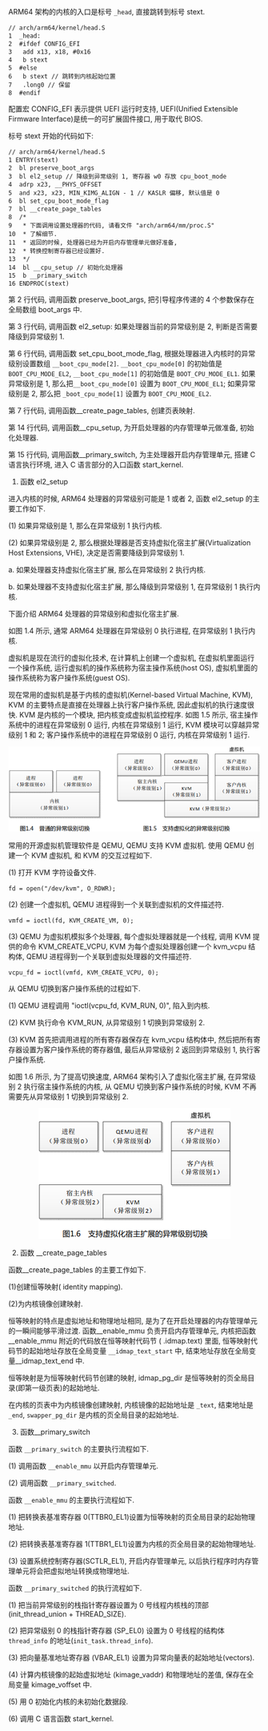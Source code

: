 
ARM64 架构的内核的入口是标号 `_head`, 直接跳转到标号 stext.

```
// arch/arm64/kernel/head.S
1  _head:
2  #ifdef CONFIG_EFI
3   add x13, x18, #0x16
4   b stext
5  #else
6   b stext // 跳转到内核起始位置
7   .long0 // 保留
8  #endif
```

配置宏 CONFIG_EFI 表示提供 UEFI 运行时支持, UEFI(Unified Extensible Firmware Interface)是统一的可扩展固件接口, 用于取代 BIOS.

标号 stext 开始的代码如下:

```
// arch/arm64/kernel/head.S
1 ENTRY(stext)
2  bl preserve_boot_args
3  bl el2_setup // 降级到异常级别 1, 寄存器 w0 存放 cpu_boot_mode
4  adrp x23, __PHYS_OFFSET
5  and x23, x23, MIN_KIMG_ALIGN - 1 // KASLR 偏移, 默认值是 0
6  bl set_cpu_boot_mode_flag
7  bl __create_page_tables
8  /*
9   * 下面调用设置处理器的代码, 请看文件 "arch/arm64/mm/proc.S"
10  * 了解细节.
11  * 返回的时候, 处理器已经为开启内存管理单元做好准备,
12  * 转换控制寄存器已经设置好.
13  */
14  bl __cpu_setup // 初始化处理器
15  b __primary_switch
16 ENDPROC(stext)
```

第 2 行代码, 调用函数 preserve_boot_args, 把引导程序传递的 4 个参数保存在全局数组 boot_args 中.

第 3 行代码, 调用函数 el2_setup: 如果处理器当前的异常级别是 2, 判断是否需要降级到异常级别 1.

第 6 行代码, 调用函数 set_cpu_boot_mode_flag, 根据处理器进入内核时的异常级别设置数组 `__boot_cpu_mode[2]`. `__boot_cpu_mode[0]` 的初始值是 `BOOT_CPU_MODE_EL2`, `__boot_cpu_mode[1]` 的初始值是 `BOOT_CPU_MODE_EL1`. 如果异常级别是 1, 那么把`__boot_cpu_mode[0]` 设置为 `BOOT_CPU_MODE_EL1`; 如果异常级别是 2, 那么把 `_boot_cpu_mode[1]` 设置为 `BOOT_CPU_MODE_EL2`.

第 7 行代码, 调用函数__create_page_tables, 创建页表映射.

第 14 行代码, 调用函数__cpu_setup, 为开启处理器的内存管理单元做准备, 初始化处理器.

第 15 行代码, 调用函数__primary_switch, 为主处理器开启内存管理单元, 搭建 C 语言执行环境, 进入 C 语言部分的入口函数 start_kernel.

1. 函数 el2_setup

进入内核的时候, ARM64 处理器的异常级别可能是 1 或者 2, 函数 el2_setup 的主要工作如下.

(1) 如果异常级别是 1, 那么在异常级别 1 执行内核.

(2) 如果异常级别是 2, 那么根据处理器是否支持虚拟化宿主扩展(Virtualization Host Extensions, VHE), 决定是否需要降级到异常级别 1.

  a. 如果处理器支持虚拟化宿主扩展, 那么在异常级别 2 执行内核.

  b. 如果处理器不支持虚拟化宿主扩展, 那么降级到异常级别 1, 在异常级别 1 执行内核.

下面介绍 ARM64 处理器的异常级别和虚拟化宿主扩展.

如图 1.4 所示, 通常 ARM64 处理器在异常级别 0 执行进程, 在异常级别 1 执行内核.

虚拟机是现在流行的虚拟化技术, 在计算机上创建一个虚拟机, 在虚拟机里面运行一个操作系统, 运行虚拟机的操作系统称为宿主操作系统(host OS), 虚拟机里面的操作系统称为客户操作系统(guest OS).

现在常用的虚拟机是基于内核的虚拟机(Kernel-based Virtual Machine, KVM), KVM 的主要特点是直接在处理器上执行客户操作系统, 因此虚拟机的执行速度很快. KVM 是内核的一个模块, 把内核变成虚拟机监控程序. 如图 1.5 所示, 宿主操作系统中的进程在异常级别 0 运行, 内核在异常级别 1 运行, KVM 模块可以穿越异常级别 1 和 2; 客户操作系统中的进程在异常级别 0 运行, 内核在异常级别 1 运行.

<div align='center'>
<img src="./images/2025-04-12-17-52-40.png"/>
</div>

常用的开源虚拟机管理软件是 QEMU, QEMU 支持 KVM 虚拟机. 使用 QEMU 创建一个 KVM 虚拟机, 和 KVM 的交互过程如下.

(1) 打开 KVM 字符设备文件.

```
fd = open("/dev/kvm", O_RDWR);
```

(2) 创建一个虚拟机, QEMU 进程得到一个关联到虚拟机的文件描述符.

```
vmfd = ioctl(fd, KVM_CREATE_VM, 0);
```

(3) QEMU 为虚拟机模拟多个处理器, 每个虚拟处理器就是一个线程, 调用 KVM 提供的命令 KVM_CREATE_VCPU, KVM 为每个虚拟处理器创建一个 kvm_vcpu 结构体, QEMU 进程得到一个关联到虚拟处理器的文件描述符.

```
vcpu_fd = ioctl(vmfd, KVM_CREATE_VCPU, 0);
```

从 QEMU 切换到客户操作系统的过程如下.

(1) QEMU 进程调用 "ioctl(vcpu_fd, KVM_RUN, 0)", 陷入到内核.

(2) KVM 执行命令 KVM_RUN, 从异常级别 1 切换到异常级别 2.

(3) KVM 首先把调用进程的所有寄存器保存在 kvm_vcpu 结构体中, 然后把所有寄存器设置为客户操作系统的寄存器值, 最后从异常级别 2 返回到异常级别 1, 执行客户操作系统.

如图 1.6 所示, 为了提高切换速度, ARM64 架构引入了虚拟化宿主扩展, 在异常级别 2 执行宿主操作系统的内核, 从 QEMU 切换到客户操作系统的时候, KVM 不再需要先从异常级别 1 切换到异常级别 2.

<div align='center'>
<img src="./images/2025-04-12-17-54-56.png"/>
</div>

2. 函数 __create_page_tables

函数__create_page_tables 的主要工作如下.

(1)创建恒等映射( identity mapping).

(2)为内核镜像创建映射.

恒等映射的特点是虚拟地址和物理地址相同, 是为了在开启处理器的内存管理单元的一瞬间能够平滑过渡. 函数__enable_mmu 负责开启内存管理单元, 内核把函数__enable_mmu 附近的代码放在恒等映射代码节 ( .idmap.text) 里面, 恒等映射代码节的起始地址存放在全局变量 `__idmap_text_start` 中, 结束地址存放在全局变量__idmap_text_end 中.

恒等映射是为恒等映射代码节创建的映射, idmap_pg_dir 是恒等映射的页全局目录(即第一级页表)的起始地址.

在内核的页表中为内核镜像创建映射, 内核镜像的起始地址是 `_text`, 结束地址是 `_end`, `swapper_pg_dir` 是内核的页全局目录的起始地址.

3. 函数__primary_switch

函数 `__primary_switch` 的主要执行流程如下.

(1) 调用函数 `__enable_mmu` 以开启内存管理单元.

(2) 调用函数 `__primary_switched`.

函数 `__enable_mmu` 的主要执行流程如下.

(1) 把转换表基准寄存器 0(TTBR0_EL1)设置为恒等映射的页全局目录的起始物理地址.

(2) 把转换表基准寄存器 1(TTBR1_EL1)设置为内核的页全局目录的起始物理地址.

(3) 设置系统控制寄存器(SCTLR_EL1), 开启内存管理单元, 以后执行程序时内存管理单元将会把虚拟地址转换成物理地址.

函数 `__primary_switched` 的执行流程如下.

(1) 把当前异常级别的栈指针寄存器设置为 0 号线程内核栈的顶部(init_thread_union +
THREAD_SIZE).

(2) 把异常级别 0 的栈指针寄存器 (SP_EL0) 设置为 0 号线程的结构体 `thread_info` 的地址(`init_task.thread_info`).

(3) 把向量基准地址寄存器 (VBAR_EL1) 设置为异常向量表的起始地址(vectors).

(4) 计算内核镜像的起始虚拟地址 (kimage_vaddr) 和物理地址的差值, 保存在全局变量 kimage_voffset 中.

(5) 用 0 初始化内核的未初始化数据段.

(6) 调用 C 语言函数 start_kernel.
